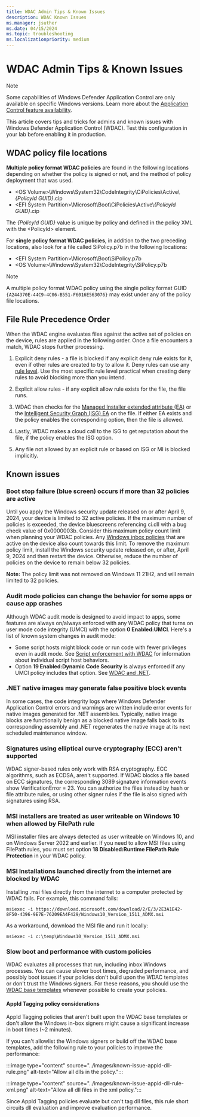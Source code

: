 ```yaml
---
title: WDAC Admin Tips & Known Issues
description: WDAC Known Issues
ms.manager: jsuther
ms.date: 04/15/2024
ms.topic: troubleshooting
ms.localizationpriority: medium
---
```


# WDAC Admin Tips & Known Issues

> [!NOTE]
> Some capabilities of Windows Defender Application Control are only available on specific Windows versions. Learn more about the [Application Control feature availability](/windows/security/threat-protection/windows-defender-application-control/feature-availability).

This article covers tips and tricks for admins and known issues with Windows Defender Application Control (WDAC). Test this configuration in your lab before enabling it in production.

## WDAC policy file locations

**Multiple policy format WDAC policies** are found in the following locations depending on whether the policy is signed or not, and the method of policy deployment that was used.

- &lt;OS Volume&gt;\\Windows\\System32\\CodeIntegrity\\CiPolicies\Active\\*\{PolicyId GUID\}*.cip
- &lt;EFI System Partition&gt;\\Microsoft\\Boot\\CiPolicies\Active\\*\{PolicyId GUID\}*.cip

The *\{PolicyId GUID\}* value is unique by policy and defined in the policy XML with the &lt;PolicyId&gt; element.

For **single policy format WDAC policies**, in addition to the two preceding locations, also look for a file called SiPolicy.p7b in the following locations:

- &lt;EFI System Partition&gt;\\Microsoft\\Boot\\SiPolicy.p7b
- &lt;OS Volume&gt;\\Windows\\System32\\CodeIntegrity\\SiPolicy.p7b

> [!NOTE]
> A multiple policy format WDAC policy using the single policy format GUID `{A244370E-44C9-4C06-B551-F6016E563076}` may exist under any of the policy file locations.

## File Rule Precedence Order

When the WDAC engine evaluates files against the active set of policies on the device, rules are applied in the following order. Once a file encounters a match, WDAC stops further processing.

1. Explicit deny rules - a file is blocked if any explicit deny rule exists for it, even if other rules are created to try to allow it. Deny rules can use any [rule level](/windows/security/threat-protection/windows-defender-application-control/select-types-of-rules-to-create#windows-defender-application-control-file-rule-levels). Use the most specific rule level practical when creating deny rules to avoid blocking more than you intend.

2. Explicit allow rules - if any explicit allow rule exists for the file, the file runs.

3. WDAC then checks for the [Managed Installer extended attribute (EA)](/windows/security/threat-protection/windows-defender-application-control/configure-authorized-apps-deployed-with-a-managed-installer) or the [Intelligent Security Graph (ISG) EA](/windows/security/threat-protection/windows-defender-application-control/use-windows-defender-application-control-with-intelligent-security-graph) on the file. If either EA exists and the policy enables the corresponding option, then the file is allowed.

4. Lastly, WDAC makes a cloud call to the ISG to get reputation about the file, if the policy enables the ISG option.

5. Any file not allowed by an explicit rule or based on ISG or MI is blocked implicitly.

## Known issues

### Boot stop failure (blue screen) occurs if more than 32 policies are active

Until you apply the Windows security update released on or after April 9, 2024, your device is limited to 32 active policies. If the maximum number of policies is exceeded, the device bluescreens referencing ci.dll with a bug check value of 0x0000003b. Consider this maximum policy count limit when planning your WDAC policies. Any [Windows inbox policies](/windows/security/threat-protection/windows-defender-application-control/operations/inbox-wdac-policies) that are active on the device also count towards this limit. To remove the maximum policy limit, install the Windows security update released on, or after, April 9, 2024 and then restart the device. Otherwise, reduce the number of policies on the device to remain below 32 policies.

**Note:** The policy limit was not removed on Windows 11 21H2, and will remain limited to 32 policies.

### Audit mode policies can change the behavior for some apps or cause app crashes

Although WDAC audit mode is designed to avoid impact to apps, some features are always on/always enforced with any WDAC policy that turns on user mode code integrity (UMCI) with the option **0 Enabled:UMCI**. Here's a list of known system changes in audit mode:

- Some script hosts might block code or run code with fewer privileges even in audit mode. See [Script enforcement with WDAC](/windows/security/application-security/application-control/windows-defender-application-control/design/script-enforcement) for information about individual script host behaviors.
- Option **19 Enabled:Dynamic Code Security** is always enforced if any UMCI policy includes that option. See [WDAC and .NET](/windows/security/application-security/application-control/windows-defender-application-control/design/wdac-and-dotnet#wdac-and-net-hardening).

### .NET native images may generate false positive block events

In some cases, the code integrity logs where Windows Defender Application Control errors and warnings are written include error events for native images generated for .NET assemblies. Typically, native image blocks are functionally benign as a blocked native image falls back to its corresponding assembly and .NET regenerates the native image at its next scheduled maintenance window.

### Signatures using elliptical curve cryptography (ECC) aren't supported

WDAC signer-based rules only work with RSA cryptography. ECC algorithms, such as ECDSA, aren't supported. If WDAC blocks a file based on ECC signatures, the corresponding 3089 signature information events show VerificationError = 23. You can authorize the files instead by hash or file attribute rules, or using other signer rules if the file is also signed with signatures using RSA.

### MSI installers are treated as user writeable on Windows 10 when allowed by FilePath rule

MSI installer files are always detected as user writeable on Windows 10, and on Windows Server 2022 and earlier. If you need to allow MSI files using FilePath rules, you must set option **18 Disabled:Runtime FilePath Rule Protection** in your WDAC policy.

### MSI Installations launched directly from the internet are blocked by WDAC

Installing .msi files directly from the internet to a computer protected by WDAC fails.
For example, this command fails:

```console
msiexec -i https://download.microsoft.com/download/2/E/3/2E3A1E42-8F50-4396-9E7E-76209EA4F429/Windows10_Version_1511_ADMX.msi
```

As a workaround, download the MSI file and run it locally:

```console
msiexec -i c:\temp\Windows10_Version_1511_ADMX.msi
```

### Slow boot and performance with custom policies

WDAC evaluates all processes that run, including inbox Windows processes. You can cause slower boot times, degraded performance, and possibly boot issues if your policies don't build upon the WDAC templates or don't trust the Windows signers. For these reasons, you should use the [WDAC base templates](../design/example-appcontrol-base-policies.md) whenever possible to create your policies.

#### AppId Tagging policy considerations

AppId Tagging policies that aren't built upon the WDAC base templates or don't allow the Windows in-box signers might cause a significant increase in boot times (~2 minutes).

If you can't allowlist the Windows signers or build off the WDAC base templates, add the following rule to your policies to improve the performance:

:::image type="content" source="../images/known-issue-appid-dll-rule.png" alt-text="Allow all dlls in the policy.":::

:::image type="content" source="../images/known-issue-appid-dll-rule-xml.png" alt-text="Allow all dll files in the xml policy.":::

Since AppId Tagging policies evaluate but can't tag dll files, this rule short circuits dll evaluation and improve evaluation performance.
